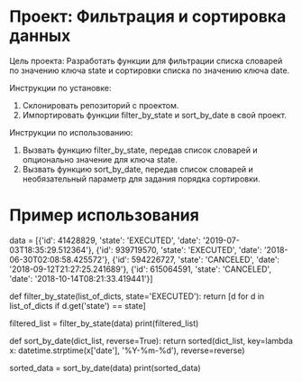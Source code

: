 # Проект: Фильтрация и сортировка данных

Цель проекта:
Разработать функции для фильтрации списка словарей по значению ключа state и сортировки списка по значению ключа date.

Инструкции по установке:
1. Склонировать репозиторий с проектом.
2. Импортировать функции filter_by_state и sort_by_date в свой проект.

Инструкции по использованию:
1. Вызвать функцию filter_by_state, передав список словарей и опционально значение для ключа state.
2. Вызвать функцию sort_by_date, передав список словарей и необязательный параметр для задания порядка сортировки.

# Пример использования
data = [{'id': 41428829, 'state': 'EXECUTED', 'date': '2019-07-03T18:35:29.512364'}, {'id': 939719570, 'state': 'EXECUTED', 'date': '2018-06-30T02:08:58.425572'}, {'id': 594226727, 'state': 'CANCELED', 'date': '2018-09-12T21:27:25.241689'}, {'id': 615064591, 'state': 'CANCELED', 'date': '2018-10-14T08:21:33.419441'}]

def filter_by_state(list_of_dicts, state='EXECUTED'):
    return [d for d in list_of_dicts if d.get('state') == state]

filtered_list = filter_by_state(data)
print(filtered_list)


def sort_by_date(dict_list, reverse=True):
    return sorted(dict_list, key=lambda x: datetime.strptime(x['date'], '%Y-%m-%d'), reverse=reverse)

sorted_data = sort_by_date(data)
print(sorted_data)
